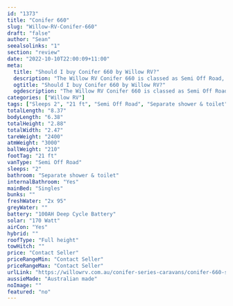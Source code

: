 ```yaml
---
id: "1373"
title: "Conifer 660"
slug: "Willow-RV-Conifer-660"
draft: "false"
author: "Sean"
seealsolinks: "1"
section: "review"
date: "2022-10-10T22:00:09+11:00"
meta:
  title: "Should I buy Conifer 660 by Willow RV?"
  description: "The Willow RV Conifer 660 is classed as Semi Off Road, and sleeps 2 people. It is Australian made and comes in at 21 ft. It generally has Separate shower & toilet."
  ogtitle: "Should I buy Conifer 660 by Willow RV?"
  ogdescription: "The Willow RV Conifer 660 is classed as Semi Off Road, and sleeps 2 people. It is Australian made and comes in at 21 ft. It generally has Separate shower & toilet."
categories: ["Willow RV"]
tags: ["Sleeps 2", "21 ft", "Semi Off Road", "Separate shower & toilet", "Full height", "Price Unknown"]
totalLength: "8.37"
bodyLength: "6.38"
totalHeight: "2.88"
totalWidth: "2.47"
tareWeight: "2400"
atmWeight: "3000"
ballWeight: "210"
footTag: "21 ft"
vanType: "Semi Off Road"
sleeps: "2"
bathroom: "Separate shower & toilet"
internalBathroom: "Yes"
mainBed: "Singles"
bunks: ""
freshWater: "2x 95"
greyWater: ""
battery: "100AH Deep Cycle Battery"
solar: "170 Watt"
airCon: "Yes"
hybrid: ""
roofType: "Full height"
towHitch: ""
price: "Contact Seller"
priceRangeMin: "Contact Seller"
priceRangeMax: "Contact Seller"
urlLink: "https://willowrv.com.au/conifer-series-caravans/conifer-660-single-beds-ensuite-caravan/"
aussieMade: "Australian made"
noImage: ""
featured: "no"
---
```

